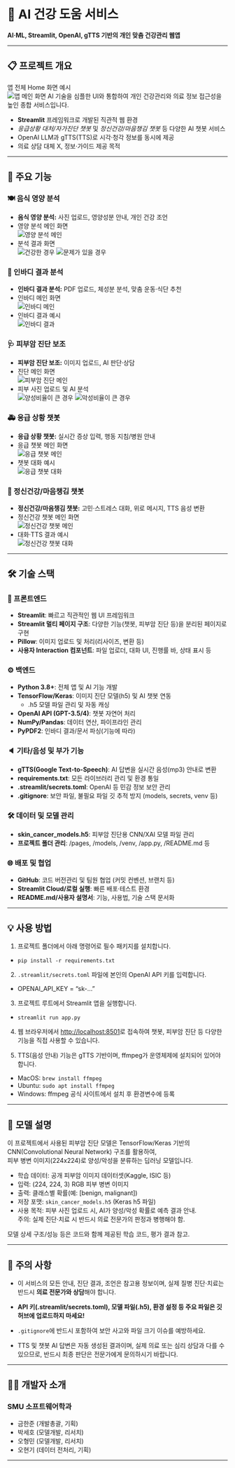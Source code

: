 # 🏥 AI 건강 도움 서비스

**AI·ML, Streamlit, OpenAI, gTTS 기반의 개인 맞춤 건강관리 웹앱**

---

## 📋 프로젝트 개요
앱 전체 Home 화면 예시  
![앱 메인 화면](Image/Home.png)
AI 기술을 심플한 UI와 통합하여 개인 건강관리와 의료 정보 접근성을 높인 종합 서비스입니다.  
- **Streamlit** 프레임워크로 개발된 직관적 웹 환경
- *응급상황 대처/자가진단 챗봇* 및 *정신건강/마음챙김 챗봇* 등 다양한 AI 챗봇 서비스  
- OpenAI LLM과 gTTS(TTS)로 시각·청각 정보를 동시에 제공  
- 의료 상담 대체 X, 정보·가이드 제공 목적

---

## 🎯 주요 기능
### 🍽️ 음식 영양 분석
- **음식 영양 분석:** 사진 업로드, 영양성분 안내, 개인 건강 조언  
- 영양 분석 메인 화면  
  ![영양 분석 메인](Image/NutritionalAnalysis_Main.png)
- 분석 결과 화면  
  ![건강한 경우](Image/NutritionalAnalysis_Display2.png)
  ![문제가 있을 경우](Image/NutritionalAnalysis_Display3.png)

### 💪 인바디 결과 분석
- **인바디 결과 분석:** PDF 업로드, 체성분 분석, 맞춤 운동·식단 추천 
- 인바디 메인 화면  
  ![인바디 메인](Image/Inbody_Main.png)
- 인바디 결과 예시  
  ![인바디 결과](Image/Inbody_display.png)

### 🩺 피부암 진단 보조
- **피부암 진단 보조:** 이미지 업로드, AI 판단·상담 
- 진단 메인 화면  
  ![피부암 진단 메인](Image/SkincancerDiagnosis_main.png)
- 피부 사진 업로드 및 AI 분석  
  ![양성비율이 큰 경우](Image/SkincancerDiagnosis_Display.png)
  ![악성비율이 큰 경우](Image/SkincancerDiagnosis_Display2.png)

### 🚑 응급 상황 챗봇
- **응급 상황 챗봇:** 실시간 증상 입력, 행동 지침/병원 안내 
- 응급 챗봇 메인 화면  
  ![응급 챗봇 메인](Image/EmergencyChatbot_Main.png)
- 챗봇 대화 예시  
  ![응급 챗봇 대화](Image/EmergencyChatbot_Display.png)

### 🧠 정신건강/마음챙김 챗봇
- **정신건강/마음챙김 챗봇:** 고민·스트레스 대화, 위로 메시지, TTS 음성 변환
- 정신건강 챗봇 메인 화면  
  ![정신건강 챗봇 메인](Image/MentalHealthChatbot_Main.png)
- 대화·TTS 결과 예시  
  ![정신건강 챗봇 대화](Image/MentalHealthChatbot_Display.png)

---

## 🛠️ 기술 스택

### 📄 프론트엔드

- **Streamlit**: 빠르고 직관적인 웹 UI 프레임워크
- **Streamlit 멀티 페이지 구조**: 다양한 기능(챗봇, 피부암 진단 등)을 분리된 페이지로 구현
- **Pillow**: 이미지 업로드 및 처리(리사이즈, 변환 등)
- **사용자 Interaction 컴포넌트**: 파일 업로더, 대화 UI, 진행률 바, 상태 표시 등

### ⚙️ 백엔드

- **Python 3.8+**: 전체 앱 및 AI 기능 개발
- **TensorFlow/Keras**: 이미지 진단 모델(h5) 및 AI 챗봇 연동
    - .h5 모델 파일 관리 및 자동 캐싱
- **OpenAI API (GPT-3.5/4)**: 챗봇 자연어 처리
- **NumPy/Pandas**: 데이터 연산, 파이프라인 관리
- **PyPDF2**: 인바디 결과/문서 파싱(기능에 따라)

### 🔈 기타/음성 및 부가 기능

- **gTTS(Google Text-to-Speech)**: AI 답변을 실시간 음성(mp3) 안내로 변환
- **requirements.txt**: 모든 라이브러리 관리 및 환경 통일
- **.streamlit/secrets.toml**: OpenAI 등 민감 정보 보안 관리
- **.gitignore**: 보안 파일, 불필요 파일 깃 추적 방지 (models, secrets, venv 등)

### 🛠️ 데이터 및 모델 관리

- **skin_cancer_models.h5**: 피부암 진단용 CNN/XAI 모델 파일 관리
- **프로젝트 폴더 관리**: /pages, /models, /venv, /app.py, /README.md 등

### 🌐 배포 및 협업

- **GitHub**: 코드 버전관리 및 팀원 협업 (커밋 컨벤션, 브랜치 등)
- **Streamlit Cloud/로컬 실행**: 빠른 배포·테스트 환경
- **README.md/사용자 설명서**: 기능, 사용법, 기술 스택 문서화


---

## 💡 사용 방법

1. 프로젝트 폴더에서 아래 명령어로 필수 패키지를 설치합니다.
- `pip install -r requirements.txt`

2. `.streamlit/secrets.toml` 파일에 본인의 OpenAI API 키를 입력합니다.
- OPENAI_API_KEY = “sk-…”

3. 프로젝트 루트에서 Streamlit 앱을 실행합니다.
- `streamlit run app.py`

4. 웹 브라우저에서 [http://localhost:8501](http://localhost:8501)로 접속하여
챗봇, 피부암 진단 등 다양한 기능을 직접 사용할 수 있습니다.

5. TTS(음성 안내) 기능은 gTTS 기반이며, ffmpeg가 운영체제에 설치되어 있어야 합니다.
- MacOS: `brew install ffmpeg`
- Ubuntu: `sudo apt install ffmpeg`
- Windows: ffmpeg 공식 사이트에서 설치 후 환경변수에 등록

---

## 🧬 모델 설명

이 프로젝트에서 사용된 피부암 진단 모델은 TensorFlow/Keras 기반의 CNN(Convolutional Neural Network) 구조를 활용하여,  
피부 병변 이미지(224x224)로 양성/악성을 분류하는 딥러닝 모델입니다.

- 학습 데이터: 공개 피부암 이미지 데이터셋(Kaggle, ISIC 등)
- 입력: (224, 224, 3) RGB 피부 병변 이미지
- 출력: 클래스별 확률(예: [benign, malignant])
- 저장 포맷: `skin_cancer_models.h5` (Keras h5 파일)
- 사용 목적: 피부 사진 업로드 시, AI가 양성/악성 확률로 예측 결과 안내.  
  주의: 실제 진단·치료 시 반드시 의료 전문가의 판정과 병행해야 함.

모델 상세 구조/성능 등은 코드와 함께 제공된 학습 코드, 평가 결과 참고.

---

## 🚨 주의 사항

- 이 서비스의 모든 안내, 진단 결과, 조언은 참고용 정보이며,
실제 질병 진단·치료는 반드시 **의료 전문가와 상담**해야 합니다.

- **API 키(.streamlit/secrets.toml), 모델 파일(.h5), 환경 설정 등
주요 파일은 깃허브에 업로드하지 마세요!**
- `.gitignore`에 반드시 포함하여 보안 사고와 파일 크기 이슈를 예방하세요.

- TTS 및 챗봇 AI 답변은 자동 생성된 결과이며,
실제 의료 또는 심리 상담과 다를 수 있으므로,
반드시 최종 판단은 전문가에게 문의하시기 바랍니다.

---

## 👨‍💻 개발자 소개

### SMU 소프트웨어학과
- 금한준 (개발총괄, 기획)
- 박세호 (모델개발, 리서치)
- 오형민 (모델개발, 리서치)
- 오현기 (데이터 전처리, 기획)

---
